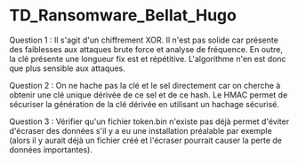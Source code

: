 # TD_Ransomware_Bellat_Hugo

Question 1 :
Il s'agit d'un chiffrement XOR. Il n'est pas solide car présente des faiblesses aux attaques brute force et analyse de fréquence. En outre, la clé présente une longueur fix est et répétitive. L'algorithme n'en est donc que plus sensible aux attaques.

Question 2 :
On ne hache pas la clé et le sel directement car on cherche à obtenir une clé unique dérivée de ce sel et de ce hash. Le HMAC permet de sécuriser la génération de la clé dérivée en utilisant un hachage sécurisé.

Question 3 :
Vérifier qu'un fichier token.bin n'existe pas déjà permet d'éviter d'écraser des données s'il y a eu une installation préalable par exemple (alors il y aurait déjà un fichier créé et l'écraser pourrait causer la perte de données importantes).
